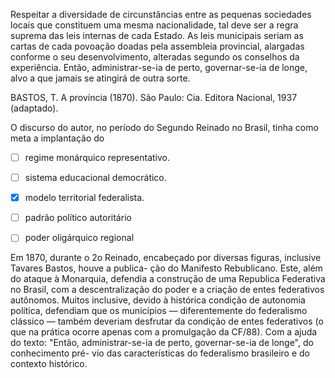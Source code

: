 

Respeitar a diversidade de circunstâncias entre as pequenas sociedades locais que constituem uma mesma nacionalidade, tal deve ser a regra suprema das leis internas de cada Estado. As leis municipais seriam as cartas de cada povoação doadas pela assembleia provincial, alargadas conforme o seu desenvolvimento, alteradas segundo os conselhos da experiência. Então, administrar-se-ia de perto, governar-se-ia de longe, alvo a que jamais se atingirá de outra sorte.

BASTOS, T. A província (1870). São Paulo: Cia. Editora Nacional, 1937 (adaptado).

O discurso do autor, no período do Segundo Reinado no Brasil, tinha como meta a implantação do



- [ ] regime monárquico representativo.
- [ ] sistema educacional democrático.
- [x] modelo territorial federalista.
- [ ] padrão político autoritário
- [ ] poder oligárquico regional


Em 1870, durante o 2o Reinado, encabeçado por diversas figuras, inclusive Tavares Bastos, houve a publica- ção do Manifesto Rebublicano. Este, além do ataque à Monarquia, defendia a construção de uma Republica Federativa no Brasil, com a descentralização do poder e a criação de entes federativos autônomos. Muitos inclusive, devido à histórica condição de autonomia política, defendiam que os municípios — diferentemente do federalismo clássico — também deveriam desfrutar da condição de entes federativos (o que na prática ocorre apenas com a promulgação da CF/88). Com a ajuda do texto: "Então, administrar-se-ia de perto, governar-se-ia de longe", do conhecimento pré- vio das características do federalismo brasileiro e do contexto histórico.
